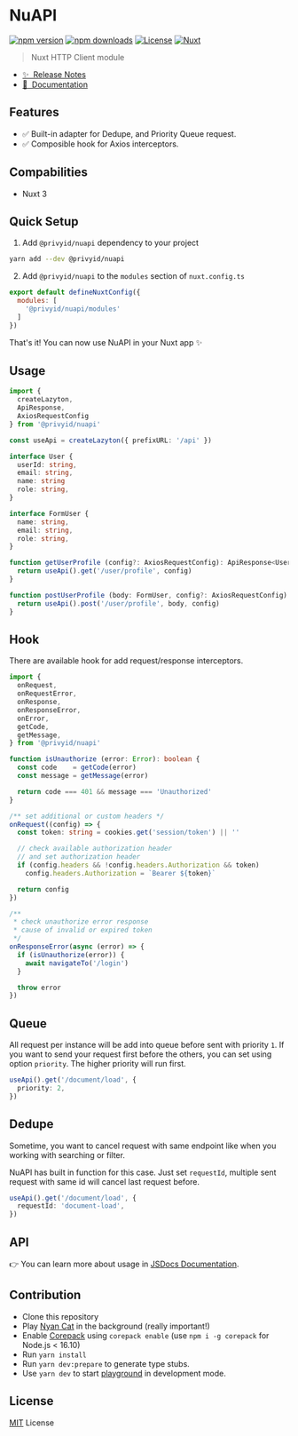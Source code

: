 <!--
Get your module up and running quickly.

Find and replace all on all files (CMD+SHIFT+F):
- Name: NuAPI
- Package name: @privyid/nuapi
- Description: My new Nuxt module
-->

# NuAPI

[![npm version][npm-version-src]][npm-version-href]
[![npm downloads][npm-downloads-src]][npm-downloads-href]
[![License][license-src]][license-href]
[![Nuxt][nuxt-src]][nuxt-href]

> Nuxt HTTP Client module

- [✨ &nbsp;Release Notes](/CHANGELOG.md)
- [📖 &nbsp;Documentation](https://www.jsdocs.io/package/@privyid/nuapi)
<!-- - [🏀 Online playground](https://stackblitz.com/github/your-org/@privyid/nuapi?file=playground%2Fapp.vue) -->

## Features

<!-- Highlight some of the features your module provide here -->
- ✅ Built-in adapter for Dedupe, and Priority Queue request.
- ✅ Composible hook for Axios interceptors.

## Compabilities

- Nuxt 3

## Quick Setup

1. Add `@privyid/nuapi` dependency to your project

```bash
yarn add --dev @privyid/nuapi
```

2. Add `@privyid/nuapi` to the `modules` section of `nuxt.config.ts`

```js
export default defineNuxtConfig({
  modules: [
    '@privyid/nuapi/modules'
  ]
})
```

That's it! You can now use NuAPI in your Nuxt app ✨

## Usage

```ts
import {
  createLazyton,
  ApiResponse,
  AxiosRequestConfig
} from '@privyid/nuapi'

const useApi = createLazyton({ prefixURL: '/api' })

interface User {
  userId: string,
  email: string,
  name: string
  role: string,
}

interface FormUser {
  name: string,
  email: string,
  role: string,
}

function getUserProfile (config?: AxiosRequestConfig): ApiResponse<User> {
  return useApi().get('/user/profile', config)
}

function postUserProfile (body: FormUser, config?: AxiosRequestConfig): ApiResponse<User> {
  return useApi().post('/user/profile', body, config)
}
```

## Hook

There are available hook for add request/response interceptors.

```ts
import {
  onRequest,
  onRequestError,
  onResponse,
  onResponseError,
  onError,
  getCode,
  getMessage,
} from '@privyid/nuapi'

function isUnauthorize (error: Error): boolean {
  const code    = getCode(error)
  const message = getMessage(error)

  return code === 401 && message === 'Unauthorized'
}

/** set additional or custom headers */
onRequest((config) => {
  const token: string = cookies.get('session/token') || ''

  // check available authorization header
  // and set authorization header
  if (config.headers && !config.headers.Authorization && token)
    config.headers.Authorization = `Bearer ${token}`

  return config
})

/**
 * check unauthorize error response
 * cause of invalid or expired token
 */
onResponseError(async (error) => {
  if (isUnauthorize(error)) {
    await navigateTo('/login')
  }

  throw error
})
```

## Queue

All request per instance will be add into queue before sent with priority `1`.
If you want to send your request first before the others, you can set using option `priority`. The higher priority will run first.

```ts
useApi().get('/document/load', {
  priority: 2,
})
```

## Dedupe

Sometime, you want to cancel request with same endpoint like when you working with searching or filter.

NuAPI has built in function for this case. Just set `requestId`, multiple sent request with same id will cancel last request before.

```ts
useApi().get('/document/load', {
  requestId: 'document-load',
})
```
## API

👉 You can learn more about usage in [JSDocs Documentation](https://www.jsdocs.io/package/@privyid/nuapi).

## Contribution

- Clone this repository
- Play [Nyan Cat](https://www.youtube.com/watch?v=QH2-TGUlwu4) in the background (really important!)
- Enable [Corepack](https://github.com/nodejs/corepack) using `corepack enable` (use `npm i -g corepack` for Node.js < 16.10)
- Run `yarn install`
- Run `yarn dev:prepare` to generate type stubs.
- Use `yarn dev` to start [playground](./playground) in development mode.

## License
[MIT](/LICENSE) License

<!-- Badges -->
[npm-version-src]: https://img.shields.io/npm/v/@privyid/nuapi/latest.svg?style=for-the-badge&colorA=18181B&colorB=28CF8D
[npm-version-href]: https://npmjs.com/package/@privyid/nuapi

[npm-downloads-src]: https://img.shields.io/npm/dm/@privyid/nuapi.svg?style=for-the-badge&colorA=18181B&colorB=28CF8D
[npm-downloads-href]: https://npmjs.com/package/@privyid/nuapi

[license-src]: https://img.shields.io/npm/l/@privyid/nuapi.svg?style=for-the-badge&colorA=18181B&colorB=28CF8D
[license-href]: https://npmjs.com/package/@privyid/nuapi

[nuxt-src]: https://img.shields.io/badge/Nuxt-18181B?style=for-the-badge&logo=nuxt.js
[nuxt-href]: https://nuxt.com
